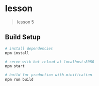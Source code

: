 # lesson

> lesson 5

## Build Setup

```bash
# install dependencies
npm install

# serve with hot reload at localhost:8080
npm start

# build for production with minification
npm run build
```
